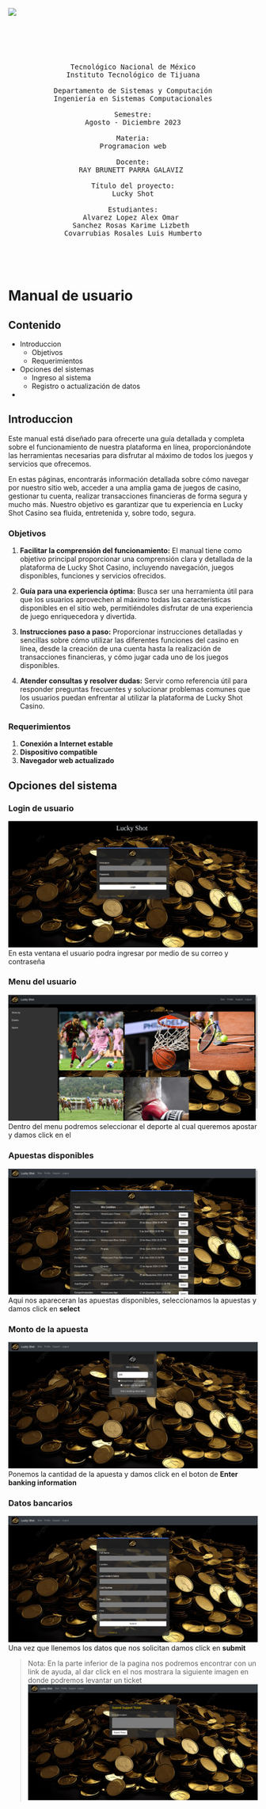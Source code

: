 ![](https://www.tijuana.tecnm.mx/wp-content/uploads/2022/03/TecNM-ITT-sgc-2018-color-scaled-e1646127126124-1568x479.jpg)
<pre>

	<p align=center>

Tecnológico Nacional de México
Instituto Tecnológico de Tijuana

Departamento de Sistemas y Computación
Ingeniería en Sistemas Computacionales

Semestre:
Agosto - Diciembre 2023

Materia:
Programacion web

Docente:
RAY BRUNETT PARRA GALAVIZ 

Título del proyecto:
Lucky Shot

Estudiantes:
Alvarez Lopez Alex Omar 
Sanchez Rosas Karime Lizbeth 
Covarrubias Rosales Luis Humberto
	</p>

</pre>

# Manual de usuario
## Contenido
- Introduccion
  - Objetivos
   - Requerimientos
- Opciones del sistemas
  - Ingreso al sistema
  - Registro o actualización de datos  
 -
 ## Introduccion
  
Este manual está diseñado para ofrecerte una guía detallada y completa sobre el funcionamiento de nuestra plataforma en línea, proporcionándote las herramientas necesarias para disfrutar al máximo de todos los juegos y servicios que ofrecemos.

En estas páginas, encontrarás información detallada sobre cómo navegar por nuestro sitio web, acceder a una amplia gama de juegos de casino, gestionar tu cuenta, realizar transacciones financieras de forma segura y mucho más. Nuestro objetivo es garantizar que tu experiencia en Lucky Shot Casino sea fluida, entretenida y, sobre todo, segura.

###  Objetivos
1.  **Facilitar la comprensión del funcionamiento:** El manual tiene como objetivo principal proporcionar una comprensión clara y detallada de la plataforma de Lucky Shot Casino, incluyendo navegación, juegos disponibles, funciones y servicios ofrecidos.
    
2.  **Guía para una experiencia óptima:** Busca ser una herramienta útil para que los usuarios aprovechen al máximo todas las características disponibles en el sitio web, permitiéndoles disfrutar de una experiencia de juego enriquecedora y divertida.
    
3.  **Instrucciones paso a paso:** Proporcionar instrucciones detalladas y sencillas sobre cómo utilizar las diferentes funciones del casino en línea, desde la creación de una cuenta hasta la realización de transacciones financieras, y cómo jugar cada uno de los juegos disponibles.
4. **Atender consultas y resolver dudas:** Servir como referencia útil para responder preguntas frecuentes y solucionar problemas comunes que los usuarios puedan enfrentar al utilizar la plataforma de Lucky Shot Casino.

### Requerimientos 
1.  **Conexión a Internet estable** 
2.  **Dispositivo compatible** 
3.  **Navegador web actualizado** 

## Opciones del sistema
### Login de usuario
![](static/imagenes/loginRM.png)
En esta ventana el usuario podra ingresar por medio de su correo y contraseña
### Menu del usuario
![](static/imagenes/menuRM.png)
Dentro del menu podremos seleccionar el deporte al cual queremos apostar y damos click en el
### Apuestas disponibles
![](static/imagenes/apestasDisponibles.png)
Aqui nos apareceran las apuestas disponibles, seleccionamos la apuestas y damos click en **select**
### Monto de la apuesta 
![](static/imagenes/montoApuesta.png)
Ponemos la cantidad de la apuesta y damos click en el boton de **Enter banking information**
### Datos bancarios
![](static/imagenes/datosBancarios.png)
Una vez que llenemos los datos que nos solicitan damos click en **submit**
> Nota: En la parte inferior de la pagina nos podremos encontrar con un link de ayuda, al dar click en el nos mostrara la siguiente imagen en donde podremos levantar un ticket
![](static/imagenes/tickets.png)
